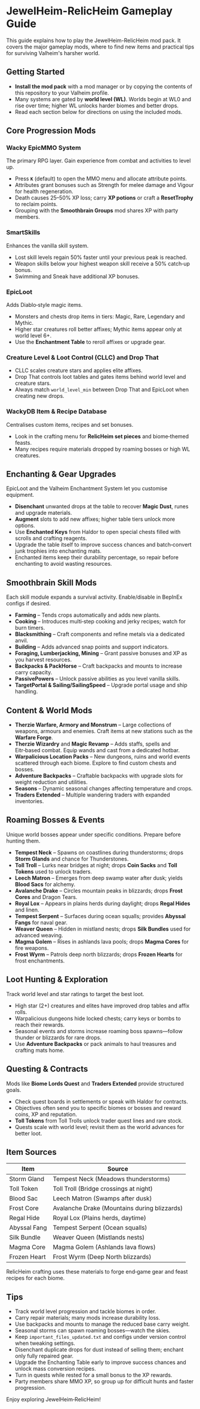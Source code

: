 # JewelHeim-RelicHeim Gameplay Guide

This guide explains how to play the JewelHeim-RelicHeim mod pack.  It covers the major gameplay mods, where to find new items and practical tips for surviving Valheim's harsher world.

## Getting Started
- **Install the mod pack** with a mod manager or by copying the contents of this repository to your Valheim profile.
- Many systems are gated by **world level (WL)**.  Worlds begin at WL0 and rise over time; higher WL unlocks harder biomes and better drops.
- Read each section below for directions on using the included mods.

## Core Progression Mods
### Wacky EpicMMO System
The primary RPG layer.  Gain experience from combat and activities to level up.
- Press **`K`** (default) to open the MMO menu and allocate attribute points.
- Attributes grant bonuses such as Strength for melee damage and Vigour for health regeneration.
- Death causes 25–50% XP loss; carry **XP potions** or craft a **ResetTrophy** to reclaim points.
- Grouping with the **Smoothbrain Groups** mod shares XP with party members.

### SmartSkills
Enhances the vanilla skill system.
- Lost skill levels regain 50% faster until your previous peak is reached.
- Weapon skills below your highest weapon skill receive a 50% catch‑up bonus.
- Swimming and Sneak have additional XP bonuses.

### EpicLoot
Adds Diablo‑style magic items.
- Monsters and chests drop items in tiers: Magic, Rare, Legendary and Mythic.
- Higher star creatures roll better affixes; Mythic items appear only at world level 6+.
- Use the **Enchantment Table** to reroll affixes or upgrade gear.

### Creature Level & Loot Control (CLLC) and Drop That
- CLLC scales creature stars and applies elite affixes.
- Drop That controls loot tables and gates items behind world level and creature stars.
- Always match `world_level_min` between Drop That and EpicLoot when creating new drops.

### WackyDB Item & Recipe Database
Centralises custom items, recipes and set bonuses.
- Look in the crafting menu for **RelicHeim set pieces** and biome‑themed feasts.
- Many recipes require materials dropped by roaming bosses or high WL creatures.

## Enchanting & Gear Upgrades
EpicLoot and the Valheim Enchantment System let you customise equipment.
- **Disenchant** unwanted drops at the table to recover **Magic Dust**, runes and upgrade materials.
- **Augment** slots to add new affixes; higher table tiers unlock more options.
- Use **Enchanted Keys** from Haldor to open special chests filled with scrolls and crafting reagents.
- Upgrade the table itself to improve success chances and batch‑convert junk trophies into enchanting mats.
- Enchanted items keep their durability percentage, so repair before enchanting to avoid wasting resources.

## Smoothbrain Skill Mods
Each skill module expands a survival activity.  Enable/disable in BepInEx configs if desired.
- **Farming** – Tends crops automatically and adds new plants.
- **Cooking** – Introduces multi‑step cooking and jerky recipes; watch for burn timers.
- **Blacksmithing** – Craft components and refine metals via a dedicated anvil.
- **Building** – Adds advanced snap points and support indicators.
- **Foraging, Lumberjacking, Mining** – Grant passive bonuses and XP as you harvest resources.
- **Backpacks & PackHorse** – Craft backpacks and mounts to increase carry capacity.
- **PassivePowers** – Unlock passive abilities as you level vanilla skills.
- **TargetPortal & Sailing/SailingSpeed** – Upgrade portal usage and ship handling.

## Content & World Mods
- **Therzie Warfare, Armory and Monstrum** – Large collections of weapons, armours and enemies.  Craft items at new stations such as the **Warfare Forge**.
- **Therzie Wizardry** and **Magic Revamp** – Adds staffs, spells and Eitr‑based combat.  Equip wands and cast from a dedicated hotbar.
- **Warpalicious Location Packs** – New dungeons, ruins and world events scattered through each biome.  Explore to find custom chests and bosses.
- **Adventure Backpacks** – Craftable backpacks with upgrade slots for weight reduction and utilities.
- **Seasons** – Dynamic seasonal changes affecting temperature and crops.
- **Traders Extended** – Multiple wandering traders with expanded inventories.

## Roaming Bosses & Events
Unique world bosses appear under specific conditions.  Prepare before hunting them.
- **Tempest Neck** – Spawns on coastlines during thunderstorms; drops **Storm Glands** and chance for Thunderstones.
- **Toll Troll** – Lurks near bridges at night; drops **Coin Sacks** and **Toll Tokens** used to unlock traders.
- **Leech Matron** – Emerges from deep swamp water after dusk; yields **Blood Sacs** for alchemy.
- **Avalanche Drake** – Circles mountain peaks in blizzards; drops **Frost Cores** and Dragon Tears.
- **Royal Lox** – Appears in plains herds during daylight; drops **Regal Hides** and linen.
- **Tempest Serpent** – Surfaces during ocean squalls; provides **Abyssal Fangs** for naval gear.
- **Weaver Queen** – Hidden in mistland nests; drops **Silk Bundles** used for advanced weaving.
- **Magma Golem** – Rises in ashlands lava pools; drops **Magma Cores** for fire weapons.
- **Frost Wyrm** – Patrols deep north blizzards; drops **Frozen Hearts** for frost enchantments.

## Loot Hunting & Exploration
Track world level and star ratings to target the best loot.
- High star (2+) creatures and elites have improved drop tables and affix rolls.
- Warpalicious dungeons hide locked chests; carry keys or bombs to reach their rewards.
- Seasonal events and storms increase roaming boss spawns—follow thunder or blizzards for rare drops.
- Use **Adventure Backpacks** or pack animals to haul treasures and crafting mats home.

## Questing & Contracts
Mods like **Biome Lords Quest** and **Traders Extended** provide structured goals.
- Check quest boards in settlements or speak with Haldor for contracts.
- Objectives often send you to specific biomes or bosses and reward coins, XP and reputation.
- **Toll Tokens** from Toll Trolls unlock trader quest lines and rare stock.
- Quests scale with world level; revisit them as the world advances for better loot.

## Item Sources
| Item | Source |
|------|-------|
| Storm Gland | Tempest Neck (Meadows thunderstorms) |
| Toll Token | Toll Troll (Bridge crossings at night) |
| Blood Sac | Leech Matron (Swamps after dusk) |
| Frost Core | Avalanche Drake (Mountains during blizzards) |
| Regal Hide | Royal Lox (Plains herds, daytime) |
| Abyssal Fang | Tempest Serpent (Ocean squalls) |
| Silk Bundle | Weaver Queen (Mistlands nests) |
| Magma Core | Magma Golem (Ashlands lava flows) |
| Frozen Heart | Frost Wyrm (Deep North blizzards) |

RelicHeim crafting uses these materials to forge end‑game gear and feast recipes for each biome.

## Tips
- Track world level progression and tackle biomes in order.
- Carry repair materials; many mods increase durability loss.
- Use backpacks and mounts to manage the reduced base carry weight.
- Seasonal storms can spawn roaming bosses—watch the skies.
- Keep `important_files_updated.txt` and configs under version control when tweaking settings.
- Disenchant duplicate drops for dust instead of selling them; enchant only fully repaired gear.
- Upgrade the Enchanting Table early to improve success chances and unlock mass conversion recipes.
- Turn in quests while rested for a small bonus to the XP rewards.
- Party members share MMO XP, so group up for difficult hunts and faster progression.

Enjoy exploring JewelHeim‑RelicHeim!
